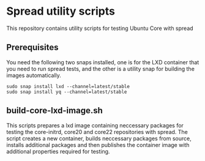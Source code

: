 # Spread utility scripts

This repository contains utility scripts for testing Ubuntu Core with spread

## Prerequisites

You need the following two snaps installed, one is for the LXD container that you need
to run spread tests, and the other is a utility snap for building the images automatically.
```
sudo snap install lxd --channel=latest/stable
sudo snap install yq --channel=latest/stable
```

## build-core-lxd-image.sh

This scripts prepares a lxd image containing neccessary packages for testing 
the core-initrd, core20 and core22 repositories with spread. The script creates
a new container, builds neccessary packages from source, installs additional packages
and then publishes the container image with additional properties required for testing.
